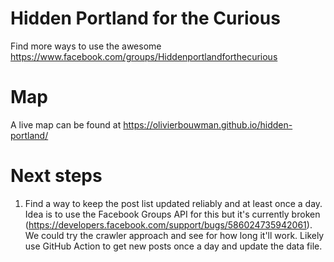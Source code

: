 # Hidden Portland for the Curious
Find more ways to use the awesome https://www.facebook.com/groups/Hiddenportlandforthecurious

# Map
A live map can be found at https://olivierbouwman.github.io/hidden-portland/

# Next steps
1. Find a way to keep the post list updated reliably and at least once a day. Idea is to use the Facebook Groups API for this but it's currently broken (https://developers.facebook.com/support/bugs/586024735942061). We could try the crawler approach and see for how long it'll work. Likely use GitHub Action to get new posts once a day and update the data file.